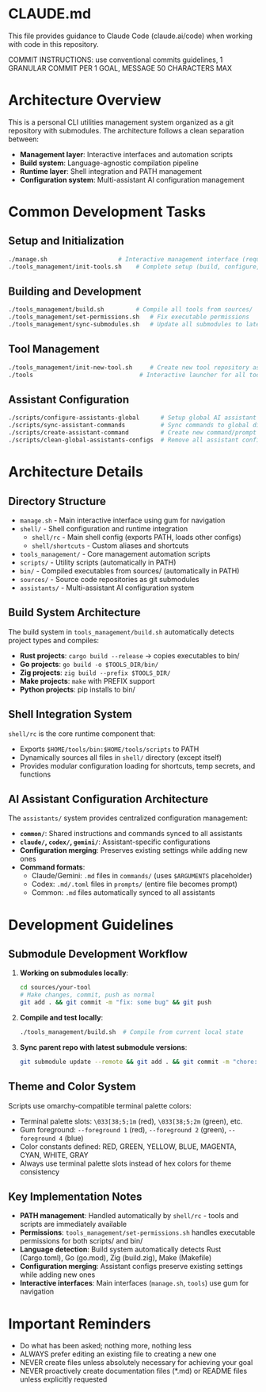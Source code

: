 # CLAUDE.md

This file provides guidance to Claude Code (claude.ai/code) when working with code in this repository.

COMMIT INSTRUCTIONS: use conventional commits guidelines, 1 GRANULAR COMMIT PER 1 GOAL, MESSAGE 50 CHARACTERS MAX

# Architecture Overview
This is a personal CLI utilities management system organized as a git repository with submodules. The architecture follows a clean separation between:
- **Management layer**: Interactive interfaces and automation scripts
- **Build system**: Language-agnostic compilation pipeline
- **Runtime layer**: Shell integration and PATH management
- **Configuration system**: Multi-assistant AI configuration management

# Common Development Tasks

## Setup and Initialization
```bash
./manage.sh                    # Interactive management interface (requires gum)
./tools_management/init-tools.sh    # Complete setup (build, configure, permissions)
```

## Building and Development
```bash
./tools_management/build.sh         # Compile all tools from sources/
./tools_management/set-permissions.sh   # Fix executable permissions
./tools_management/sync-submodules.sh   # Update all submodules to latest
```

## Tool Management
```bash
./tools_management/init-new-tool.sh     # Create new tool repository as submodule
./tools                              # Interactive launcher for all tools
```

## Assistant Configuration
```bash
./scripts/configure-assistants-global      # Setup global AI assistant configurations
./scripts/sync-assistant-commands          # Sync commands to global directories
./scripts/create-assistant-command         # Create new command/prompt templates
./scripts/clean-global-assistants-configs  # Remove all assistant configurations
```

# Architecture Details

## Directory Structure
- `manage.sh` - Main interactive interface using gum for navigation
- `shell/` - Shell configuration and runtime integration
  - `shell/rc` - Main shell config (exports PATH, loads other configs)
  - `shell/shortcuts` - Custom aliases and shortcuts
- `tools_management/` - Core management automation scripts
- `scripts/` - Utility scripts (automatically in PATH)
- `bin/` - Compiled executables from sources/ (automatically in PATH)
- `sources/` - Source code repositories as git submodules
- `assistants/` - Multi-assistant AI configuration system

## Build System Architecture
The build system in `tools_management/build.sh` automatically detects project types and compiles:
- **Rust projects**: `cargo build --release` → copies executables to bin/
- **Go projects**: `go build -o $TOOLS_DIR/bin/`
- **Zig projects**: `zig build --prefix $TOOLS_DIR/`
- **Make projects**: `make` with PREFIX support
- **Python projects**: pip installs to bin/

## Shell Integration System
`shell/rc` is the core runtime component that:
- Exports `$HOME/tools/bin:$HOME/tools/scripts` to PATH
- Dynamically sources all files in `shell/` directory (except itself)
- Provides modular configuration loading for shortcuts, temp secrets, and functions

## AI Assistant Configuration Architecture
The `assistants/` system provides centralized configuration management:
- **`common/`**: Shared instructions and commands synced to all assistants
- **`claude/`, `codex/`, `gemini/`**: Assistant-specific configurations
- **Configuration merging**: Preserves existing settings while adding new ones
- **Command formats**:
  - Claude/Gemini: `.md` files in `commands/` (uses `$ARGUMENTS` placeholder)
  - Codex: `.md/.toml` files in `prompts/` (entire file becomes prompt)
  - Common: `.md` files automatically synced to all assistants

# Development Guidelines

## Submodule Development Workflow
1. **Working on submodules locally**:
   ```bash
   cd sources/your-tool
   # Make changes, commit, push as normal
   git add . && git commit -m "fix: some bug" && git push
   ```

2. **Compile and test locally**:
   ```bash
   ./tools_management/build.sh  # Compile from current local state
   ```

3. **Sync parent repo with latest submodule versions**:
   ```bash
   git submodule update --remote && git add . && git commit -m "chore: update all submodules" && git push
   ```

## Theme and Color System
Scripts use omarchy-compatible terminal palette colors:
- Terminal palette slots: `\033[38;5;1m` (red), `\033[38;5;2m` (green), etc.
- Gum foreground: `--foreground 1` (red), `--foreground 2` (green), `--foreground 4` (blue)
- Color constants defined: RED, GREEN, YELLOW, BLUE, MAGENTA, CYAN, WHITE, GRAY
- Always use terminal palette slots instead of hex colors for theme consistency

## Key Implementation Notes
- **PATH management**: Handled automatically by `shell/rc` - tools and scripts are immediately available
- **Permissions**: `tools_management/set-permissions.sh` handles executable permissions for both scripts/ and bin/
- **Language detection**: Build system automatically detects Rust (Cargo.toml), Go (go.mod), Zig (build.zig), Make (Makefile)
- **Configuration merging**: Assistant configs preserve existing settings while adding new ones
- **Interactive interfaces**: Main interfaces (`manage.sh`, `tools`) use gum for navigation

# Important Reminders
- Do what has been asked; nothing more, nothing less
- ALWAYS prefer editing an existing file to creating a new one
- NEVER create files unless absolutely necessary for achieving your goal
- NEVER proactively create documentation files (*.md) or README files unless explicitly requested
